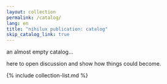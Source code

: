 ```yaml
---
layout: collection
permalink: /catalog/
lang: en
title: "nihilux publication: catalog"
skip_catalog_link: true
---
```


an almost empty catalog...

here to open discussion and show how things could become.

{% include collection-list.md %}